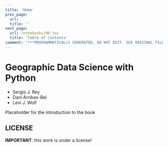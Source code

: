 ```yaml
---
title: 'Home'
prev_page:
  url: 
  title: ''
next_page:
  url: /notebooks/00_toc
  title: 'Table of Contents'
comment: "***PROGRAMMATICALLY GENERATED, DO NOT EDIT. SEE ORIGINAL FILES IN /content***"
---
```

# Geographic Data Science with Python

* Sergio J. Rey
* Dani Arribas-Bel
* Levi J. Wolf

Placeholder for the introduction to the book

## LICENSE

**IMPORTANT**: this work is under a license!
